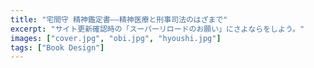 ```yaml
---
title: "宅間守 精神鑑定書――精神医療と刑事司法のはざまで"
excerpt: "サイト更新確認時の「スーパーリロードのお願い」にさよならをしよう。"
images: ["cover.jpg", "obi.jpg", "hyoushi.jpg"]
tags: ["Book Design"]
---
```

